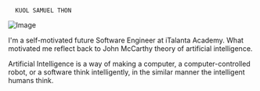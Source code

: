       KUOL SAMUEL THON
![Image](https://avatars.githubusercontent.com/u/93642034?v=4)


I'm a self-motivated future Software Engineer at iTalanta Academy. What motivated me reflect back to John McCarthy theory of artificial intelligence. 

Artificial Intelligence is a way of making a computer, a computer-controlled robot, or a software think intelligently, in the similar manner the intelligent humans think.
